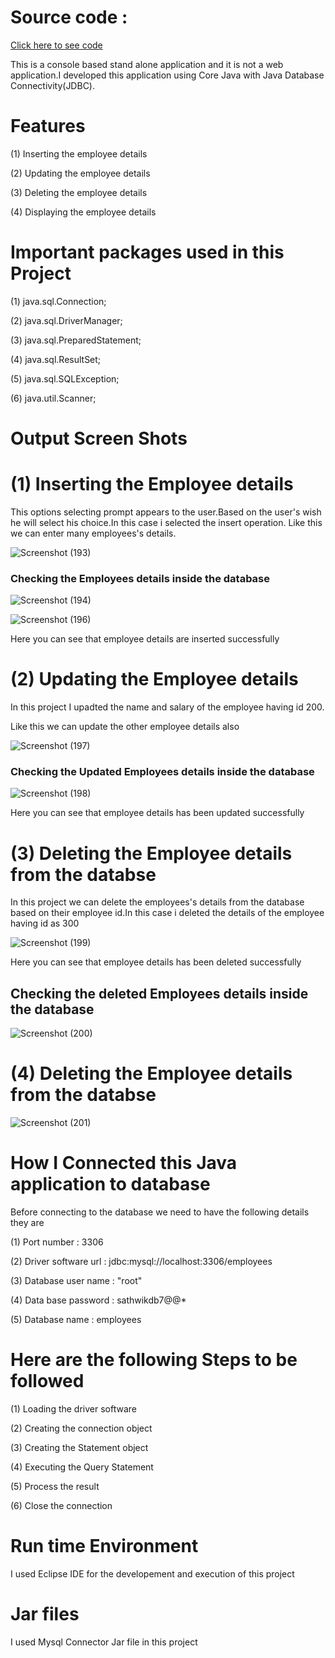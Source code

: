 
# Source code : 

[Click here to see code](https://github.com/Sathwik-07/Employee-Management-System/blob/main/Employee_Management.java)

This is a  console based stand alone  application and  it is not a  web application.I developed this  application using  Core Java with Java Database Connectivity(JDBC).

# Features

(1) Inserting the employee details 

(2) Updating the employee details 

(3) Deleting the employee details 

(4) Displaying the employee details 


# Important packages used in this Project

(1) java.sql.Connection;

(2) java.sql.DriverManager;

(3) java.sql.PreparedStatement;

(4) java.sql.ResultSet;

(5) java.sql.SQLException;

(6) java.util.Scanner;

#   Output Screen Shots

# (1) Inserting the Employee details


 This options selecting prompt appears  to the user.Based  on the user's wish  he will select his choice.In this case i selected the insert operation.
 Like this we can enter many employees's  details.


![Screenshot (193)](https://github.com/Sathwik-07/Employee-Management-System/assets/130444732/1f925a22-5771-49f8-90fb-bd7e1892c7ba)


### Checking the Employees details inside the database


![Screenshot (194)](https://github.com/Sathwik-07/Employee-Management-System/assets/130444732/a8fc19be-075a-4dcd-a0b4-de003013153e)


![Screenshot (196)](https://github.com/Sathwik-07/Employee-Management-System/assets/130444732/71b76350-fe4a-4c47-a474-84815f2f0019)

Here you can see that employee details are inserted successfully



# (2) Updating the Employee details

In this project I upadted the name and salary of the employee having id 200.

Like this we can update the other employee details also

![Screenshot (197)](https://github.com/Sathwik-07/Employee-Management-System/assets/130444732/ff32ec69-3288-4975-b6ba-047c8a57e586)

### Checking the Updated Employees details inside the database


![Screenshot (198)](https://github.com/Sathwik-07/Employee-Management-System/assets/130444732/4f7f232d-60b8-4581-bc8c-3e6256fd8497)

Here you can see that employee details has been updated successfully



# (3) Deleting the Employee details from the databse

In this project we can delete the employees's details from the database based on their employee id.In this case i deleted the details of the employee having id as 300


![Screenshot (199)](https://github.com/Sathwik-07/Employee-Management-System/assets/130444732/f7878173-a197-4d38-9c35-fa26dadd854b)

Here you can see that employee details has been deleted successfully


## Checking the deleted Employees details inside the database


![Screenshot (200)](https://github.com/Sathwik-07/Employee-Management-System/assets/130444732/8a9a1087-1927-4b3c-99f1-0545e8144656)


# (4) Deleting the Employee details from the databse


![Screenshot (201)](https://github.com/Sathwik-07/Employee-Management-System/assets/130444732/6fafba5e-1aae-4067-82a1-8b01eb7388c9)


# How I Connected this Java application to database

Before connecting to the database we need to have the following details they are


(1) Port number : 3306

(2) Driver software url : jdbc:mysql://localhost:3306/employees 

(3) Database user name  : "root"

(4) Data base password  : sathwikdb7@@*

(5) Database name : employees



# Here are the following  Steps  to be followed



(1) Loading the driver software

(2) Creating the connection object

(3)  Creating the Statement object

(4) Executing the Query Statement

(5) Process the result

(6) Close the connection


# Run time Environment

I used Eclipse IDE  for the developement and execution of this project


# Jar files

I used Mysql Connector Jar file in this project




























